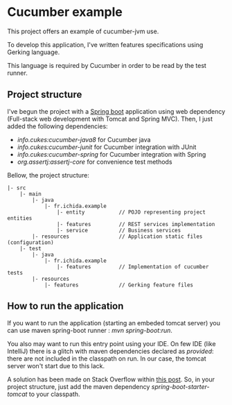 # Cucumber example

This project offers an example of cucumber-jvm use.

To develop this application, I've written features specifications using Gerking language.

This language is required by Cucumber in order to be read by the test runner.

## Project structure

I've begun the project with a [Spring boot](http://projects.spring.io/spring-boot/) application using web dependency
(Full-stack web development with Tomcat and Spring MVC).
Then, I just added the following dependencies:
* _info.cukes:cucumber-java8_ for Cucumber java
* _info.cukes:cucumber-junit_ for Cucumber integration with JUnit
* _info.cukes:cucumber-spring_ for Cucumber integration with Spring
* _org.assertj:assertj-core_ for convenience test methods

Bellow, the project structure:

    |- src
        |- main
            |- java
                |- fr.ichida.example
                    |- entity           // POJO representing project entities
                    |- features         // REST services implementation
                    |- service          // Business services
            |- resources                // Application static files (configuration)
        |- test
            |- java
                |- fr.ichida.example
                    |- features         // Implementation of cucumber tests
            |- resources
                |- features             // Gerking feature files

## How to run the application

If you want to run the application (starting an embeded tomcat server) you can use maven spring-boot runner :
_mvn spring-boot:run_.

You also may want to run this entry point using your IDE. On few IDE (like IntelliJ) there is a glitch with maven
dependencies declared as _provided_: there are not included in the classpath on run.
In our case, the tomcat server won't start due to this lack.

A solution has been made on Stack Overflow within
[this post](http://stackoverflow.com/questions/30237768/run-spring-boots-main-using-ide).
So, in your project structure, just add the maven dependency _spring-boot-starter-tomcat_ to your classpath.

